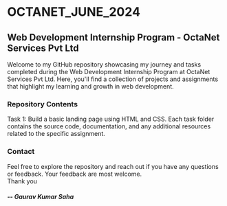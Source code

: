 # OCTANET_JUNE_2024
## Web Development Internship Program - OctaNet Services Pvt Ltd
Welcome to my GitHub repository showcasing my journey and tasks completed during the Web Development Internship Program at OctaNet Services Pvt Ltd. Here, you'll find a collection of projects and assignments that highlight my learning and growth in web development.
### Repository Contents
Task 1: Build a basic landing page using HTML and CSS.
Each task folder contains the source code, documentation, and any additional resources related to the specific assignment.
### Contact
Feel free to explore the repository and reach out if you have any questions or feedback. Your feedback are most welcome.  
Thank you
##### -- Gaurav Kumar Saha

